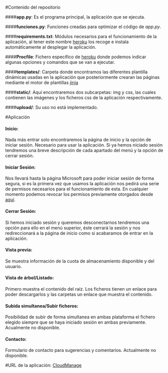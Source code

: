 #Contenido del repositorio

####**app.py**:
Es el programa principal, la aplicación que se ejecuta.


####**funciones.py**:
Funciones creadas para optimizar el código de *app.py*.


####**requirements.txt**:
Módulos necesarios para el funcionamiento de la aplicación, al tener este nombre [heroku](https://www.heroku.com/) los recoge e instala automáticamente al desplegar la aplicación. 


####**Procfile**:
Fichero específico de  [heroku](https://www.heroku.com/) donde podemos indicar algunas opciones y comandos que se van a ejecutar.


####**templates/**:
Carpeta donde encontramos las diferentes plantilla dinámicas usadas en la aplicación que posteriormente crearan las páginas mediante el motor de plantillas [jinja](http://jinja.pocoo.org/)


####**static/**:
Aquí encontraremos dos subcarpetas: img y css, las cuales contienen las imágenes y los ficheros css de la aplicación respectivamente.


####**upload/**:
Su uso no está implementado.

#Aplicación

#### **Inicio**:
Nada más entrar solo encontraremos la página de inicio y la opción de iniciar sesión. Necesario para usar la aplicación. 
Si ya hemos niciado sesión tendremos una breve descripción de cada apartado del menú y la opción de cerrar sesión.


#### **Iniciar Sesión**: 
Nos llevará hasta la página Microsoft para poder iniciar sesión de forma segura, si es la primera vez que usamos la aplicación nos pedirá una serie de permisos necesarios para el funcionamiento de esta. En cualquier momento podemos revocar los permisos previamente otorgados desde [aquí](https://account.live.com/consent/Manage).


#### **Cerrar Sesión**: 
Si hemos iniciado sesión y queremos desconectarnos tendremos una opción para ello en el menú superior, éste cerrará la sesión y nos redireccionará a la página de inicio como si acabaramos de entrar en la aplicación.


#### **Vista previa**:
Se muestra información de la cuota de almacenamiento disponible y del usuario.


#### **Vista de árbol/Listado**: 
Primero muestra el contenido del raíz. Los ficheros tienen un enlace para poder descargarlos y las carpetas un enlace que muestra el contenido.


#### **Subida simultanea/Subir ficheros**: 
Posibilidad de subir de forma simultanea en ambas plataforma el fichero elegido siempre que se haya iniciado sesión en ambas previamente. Acualmente no disponible.


#### **Contacto**: 
Formulario de contacto para sugerencias y comentarios. Actualmente no disponible.

#URL de la aplicación: [CloudManage](https://cloudsmanage.herokuapp.com/)
